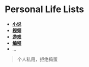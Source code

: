 # Personal Life Lists

<!-- vim-markdown-toc GFM -->
- [**小说**](./Lists/Novels.md)
- [**视频**](./Lists/Video.md)
- [**游戏**](./Lists/Games.md)
- [**编程**](./Lists/Program.md)
- ...
<!-- vim-markdown-toc -->

> 个人私用，拒绝捣蛋

